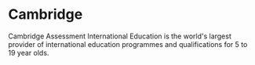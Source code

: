 # Cambridge
Cambridge Assessment International Education is the world's largest provider of international education programmes and qualifications for 5 to 19 year olds.
